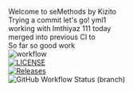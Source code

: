 Welcome to seMethods by Kizito <br>
Trying a commit     let's go!
yml1 <br>  working with Imthiyaz   111
today        <br> merged into previous CI to
<br> So far so good work
<br> ![workflow](https://github.com/Kizito111/sem/actions/workflows/main.yml/badge.svg)
<br> [![LICENSE](https://img.shields.io/github/license/Kizito111/sem.svg?style=flat-square)](https://github.com/<Kizito111>/sem/blob/master/LICENSE)
<br> [![Releases](https://img.shields.io/github/release/Kizito111/sem/all.svg?style=flat-square)](https://github.com/<Kizito111>/sem/releases)
<br>![GitHub Workflow Status (branch)](https://img.shields.io/github/workflow/status/Kizito111/sem/A%20workflow%20for%20my%20Hello%20World%20App/develop?style=flat-square)

